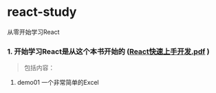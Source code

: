 # react-study
从零开始学习React

### 1. 开始学习React是从这个本书开始的 ([React快速上手开发.pdf](./books/book01.pdf) )

> 包括内容：
1. demo01 一个非常简单的Excel

